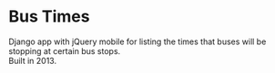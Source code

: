 # Bus Times
Django app with jQuery mobile for listing the times that buses will be stopping at certain bus stops.  
Built in 2013.
